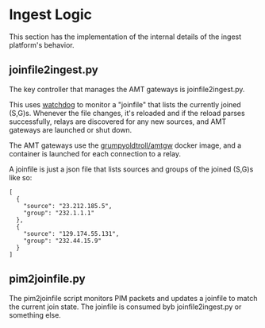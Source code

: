 # Ingest Logic

This section has the implementation of the internal details of the ingest platform's behavior.

## joinfile2ingest.py

The key controller that manages the AMT gateways is joinfile2ingest.py.

This uses [watchdog](https://pypi.org/project/watchdog/) to monitor a "joinfile" that lists the currently joined (S,G)s.  Whenever the file changes, it's reloaded and if the reload parses successfully, relays are discovered for any new sources, and AMT gateways are launched or shut down.

The AMT gateways use the [grumpyoldtroll/amtgw](https://hub.docker.com/r/grumpyoldtroll/amtgw) docker image, and a container is launched for each connection to a relay.

A joinfile is just a json file that lists sources and groups of the joined (S,G)s like so:

~~~
[
  {
    "source": "23.212.185.5",
    "group": "232.1.1.1"
  },
  {
    "source": "129.174.55.131",
    "group": "232.44.15.9"
  }
]
~~~

## pim2joinfile.py

The pim2joinfile script monitors PIM packets and updates a joinfile to match the current join state.  The joinfile is consumed byb joinfile2ingest.py or something else.

